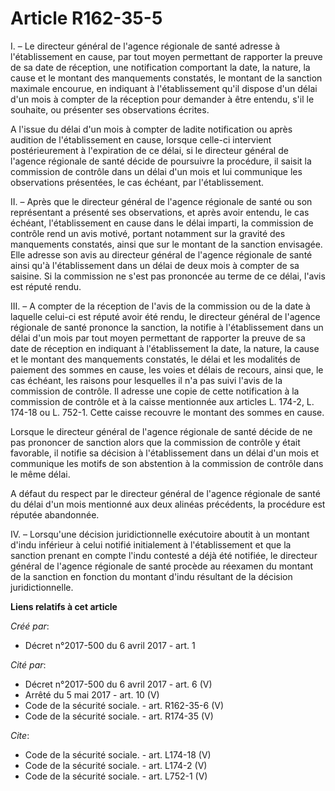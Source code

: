 # Article R162-35-5

I. – Le directeur général de l'agence régionale de santé adresse à l'établissement en cause, par tout moyen permettant de
rapporter la preuve de sa date de réception, une notification comportant la date, la nature, la cause et le montant des
manquements constatés, le montant de la sanction maximale encourue, en indiquant à l'établissement qu'il dispose d'un délai
d'un mois à compter de la réception pour demander à être entendu, s'il le souhaite, ou présenter ses observations écrites. 

A l'issue du délai d'un mois à compter de ladite notification ou après audition de l'établissement en cause, lorsque celle-ci
intervient postérieurement à l'expiration de ce délai, si le directeur général de l'agence régionale de santé décide de
poursuivre la procédure, il saisit la commission de contrôle dans un délai d'un mois et lui communique les observations
présentées, le cas échéant, par l'établissement. 

II. – Après que le directeur général de l'agence régionale de santé ou son représentant a présenté ses observations, et après
avoir entendu, le cas échéant, l'établissement en cause dans le délai imparti, la commission de contrôle rend un avis motivé,
portant notamment sur la gravité des manquements constatés, ainsi que sur le montant de la sanction envisagée. Elle adresse
son avis au directeur général de l'agence régionale de santé ainsi qu'à l'établissement dans un délai de deux mois à compter
de sa saisine. Si la commission ne s'est pas prononcée au terme de ce délai, l'avis est réputé rendu. 

III. – A compter de la réception de l'avis de la commission ou de la date à laquelle celui-ci est réputé avoir été rendu, le
directeur général de l'agence régionale de santé prononce la sanction, la notifie à l'établissement dans un délai d'un mois
par tout moyen permettant de rapporter la preuve de sa date de réception en indiquant à l'établissement la date, la nature,
la cause et le montant des manquements constatés, le délai et les modalités de paiement des sommes en cause, les voies et
délais de recours, ainsi que, le cas échéant, les raisons pour lesquelles il n'a pas suivi l'avis de la commission de
contrôle. Il adresse une copie de cette notification à la commission de contrôle et à la caisse mentionnée aux articles L.
174-2, L. 174-18 ou L. 752-1. Cette caisse recouvre le montant des sommes en cause. 

Lorsque le directeur général de l'agence régionale de santé décide de ne pas prononcer de sanction alors que la commission de
contrôle y était favorable, il notifie sa décision à l'établissement dans un délai d'un mois et communique les motifs de son
abstention à la commission de contrôle dans le même délai. 

A défaut du respect par le directeur général de l'agence régionale de santé du délai d'un mois mentionné aux deux alinéas
précédents, la procédure est réputée abandonnée. 

IV. – Lorsqu'une décision juridictionnelle exécutoire aboutit à un montant d'indu inférieur à celui notifié initialement à
l'établissement et que la sanction prenant en compte l'indu contesté a déjà été notifiée, le directeur général de l'agence
régionale de santé procède au réexamen du montant de la sanction en fonction du montant d'indu résultant de la décision
juridictionnelle.

**Liens relatifs à cet article**

_Créé par_:

  - Décret n°2017-500 du 6 avril 2017 - art. 1

_Cité par_:

  - Décret n°2017-500 du 6 avril 2017 - art. 6 (V)
  - Arrêté du 5 mai 2017 - art. 10 (V)
  - Code de la sécurité sociale. - art. R162-35-6 (V)
  - Code de la sécurité sociale. - art. R174-35 (V)

_Cite_:

  - Code de la sécurité sociale. - art. L174-18 (V)
  - Code de la sécurité sociale. - art. L174-2 (V)
  - Code de la sécurité sociale. - art. L752-1 (V)
